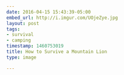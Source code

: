 ```yaml
---
date: 2016-04-15 15:43:39-05:00
embed_url: http://i.imgur.com/UOjeZye.jpg
layout: post
tags:
- survival
- camping
timestamp: 1460753019
title: How to Survive a Mountain Lion
type: image

---
```

<img src="http://i.imgur.com/UOjeZye.jpg" alt="" />

